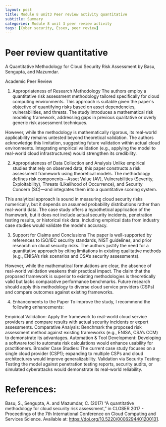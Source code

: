 ```yaml
---
layout: post
title: Module 8 unit3 Peer review activity quantitative
subtitle: Summary
categories: Module 8 unit 3 peer review activity
tags: [Cyber security, Essex, peer review]
---
```



# Peer review quantitative


A Quantitative Methodology for Cloud Security Risk Assessment by Basu, Sengupta, and Mazumdar.

Academic Peer Review
1. Appropriateness of Research Methodology
The authors employ a quantitative risk assessment methodology tailored specifically for cloud computing environments. This approach is suitable given the paper's objective of quantifying risks based on asset dependencies, vulnerabilities, and threats. The study introduces a mathematical risk modeling framework, addressing gaps in previous qualitative or overly generic risk assessment techniques.

However, while the methodology is mathematically rigorous, its real-world applicability remains untested beyond theoretical validation. The authors acknowledge this limitation, suggesting future validation within actual cloud environments. Integrating empirical validation (e.g., applying the model to real-world cloud infrastructures) would strengthen its credibility.

2. Appropriateness of Data Collection and Analysis
Unlike empirical studies that rely on observed data, this paper constructs a risk assessment framework using theoretical models. The methodology defines risk components—Asset Value (AV), Vulnerabilities (Severity, Exploitability), Threats (Likelihood of Occurrence), and Security Concern (SC)—and integrates them into a quantitative scoring system.

This analytical approach is sound in measuring cloud security risks numerically, but it depends on assumed probability distributions rather than real-world data. The case study offers a hypothetical application of the framework, but it does not include actual security incidents, penetration testing results, or historical risk data. Including empirical data from industry case studies would validate the model’s accuracy.

3. Support for Claims and Conclusions
The paper is well-supported by references to ISO/IEC security standards, NIST guidelines, and prior research on cloud security risks. The authors justify the need for a quantitative approach by citing limitations in existing qualitative methods (e.g., ENISA’s risk scenarios and CSA’s security assessments).

However, while the mathematical formulations are clear, the absence of real-world validation weakens their practical impact. The claim that the proposed framework is superior to existing methodologies is theoretically valid but lacks comparative performance benchmarks. Future research should apply this methodology to diverse cloud service providers (CSPs) and compare outcomes against existing frameworks.

4. Enhancements to the Paper
To improve the study, I recommend the following enhancements:

Empirical Validation: Apply the framework to real-world cloud service providers and compare results with actual security incidents or expert assessments.
Comparative Analysis: Benchmark the proposed risk assessment method against existing frameworks (e.g., ENISA, CSA’s CCM) to demonstrate its advantages.
Automation & Tool Development: Developing a software tool to automate risk calculations would enhance usability for practitioners.
Broader Case Studies: The current case study focuses on a single cloud provider (CSP1); expanding to multiple CSPs and cloud architectures would improve generalizability.
Validation via Security Testing: Testing the model against penetration testing reports, security audits, or simulated cyberattacks would demonstrate its real-world reliability.



# References:

Basu, S., Sengupta, A. and Mazumdar, C. (2017) “A quantitative methodology for cloud security risk assessment,” in CLOSER 2017 - Proceedings of the 7th International Conference on Cloud Computing and Services Science. Available at: https://doi.org/10.5220/0006294401200131.
